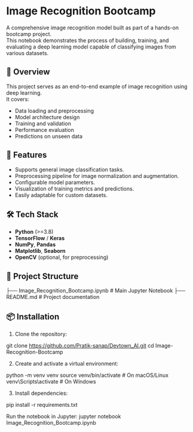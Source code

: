 # Image Recognition Bootcamp

A comprehensive image recognition model built as part of a hands-on bootcamp project.  
This notebook demonstrates the process of building, training, and evaluating a deep learning model capable of classifying images from various datasets.  

## 📌 Overview
This project serves as an end-to-end example of image recognition using deep learning.  
It covers:
- Data loading and preprocessing
- Model architecture design
- Training and validation
- Performance evaluation
- Predictions on unseen data

## 🚀 Features
- Supports general image classification tasks.
- Preprocessing pipeline for image normalization and augmentation.
- Configurable model parameters.
- Visualization of training metrics and predictions.
- Easily adaptable for custom datasets.

## 🛠️ Tech Stack
- **Python** (>=3.8)
- **TensorFlow** / **Keras**
- **NumPy**, **Pandas**
- **Matplotlib**, **Seaborn**
- **OpenCV** (optional, for preprocessing)

## 📂 Project Structure
├── Image_Recognition_Bootcamp.ipynb # Main Jupyter Notebook
├── README.md # Project documentation


## 📦 Installation
1. Clone the repository:

git clone https://github.com/Pratik-sanap/Devtown_AI.git
cd Image-Recognition-Bootcamp

2. Create and activate a virtual environment:


python -m venv venv
source venv/bin/activate   # On macOS/Linux
venv\Scripts\activate      # On Windows

3. Install dependencies:

pip install -r requirements.txt

Run the notebook in Jupyter:
jupyter notebook Image_Recognition_Bootcamp.ipynb

